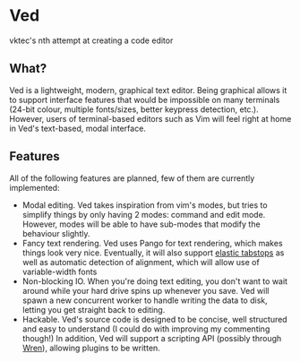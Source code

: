 # Ved

vktec's nth attempt at creating a code editor

## What?

Ved is a lightweight, modern, graphical text editor. Being graphical
allows it to support interface features that would be impossible on
many terminals (24-bit colour, multiple fonts/sizes, better keypress
detection, etc.). However, users of terminal-based editors such as Vim
will feel right at home in Ved's text-based, modal interface.

## Features

All of the following features are planned, few of them are currently implemented:

- Modal editing. Ved takes inspiration from vim's modes, but tries to
	simplify things by only having 2 modes: command and edit mode. However,
	modes will be able to have sub-modes that modify the behaviour slightly.
- Fancy text rendering. Ved uses Pango for text rendering, which makes
	things look very nice. Eventually, it will also support [elastic
	tabstops][et] as well as automatic detection of alignment, which will
	allow use of variable-width fonts
- Non-blocking IO. When you're doing text editing, you don't want to wait
	around while your hard drive spins up whenever you save. Ved will spawn
	a new concurrent worker to handle writing the data to disk, letting you
	get straight back to editing.
- Hackable. Ved's source code is designed to be concise, well structured
	and easy to understand (I could do with improving my commenting though!)
	In addition, Ved will support a scripting API (possibly through [Wren]),
	allowing plugins to be written.

[et]: http://nickgravgaard.com/elastic-tabstops/
[wren]: http://wren.io/
